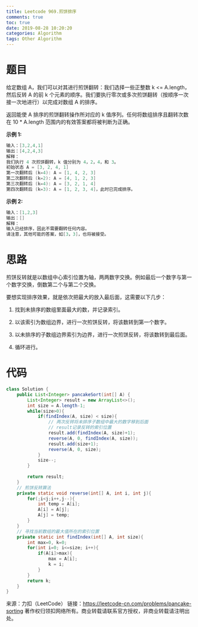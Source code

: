 ```yaml
---
title: Leetcode 969.煎饼排序
comments: true
toc: true
date: 2019-08-28 10:20:20
categories: Algorithm
tags: Other Algorithm
---
```


# 题目

给定数组 A，我们可以对其进行煎饼翻转：我们选择一些正整数 k <= A.length，然后反转 A 的前 k 个元素的顺序。我们要执行零次或多次煎饼翻转（按顺序一次接一次地进行）以完成对数组 A 的排序。

返回能使 A 排序的煎饼翻转操作所对应的 k 值序列。任何将数组排序且翻转次数在 10 * A.length 范围内的有效答案都将被判断为正确。

**示例 1:**
```java
输入：[3,2,4,1]
输出：[4,2,4,3]
解释：
我们执行 4 次煎饼翻转，k 值分别为 4，2，4，和 3。
初始状态 A = [3, 2, 4, 1]
第一次翻转后 (k=4): A = [1, 4, 2, 3]
第二次翻转后 (k=2): A = [4, 1, 2, 3]
第三次翻转后 (k=4): A = [3, 2, 1, 4]
第四次翻转后 (k=3): A = [1, 2, 3, 4]，此时已完成排序。 
```

**示例 2:**
```java
输入：[1,2,3]
输出：[]
解释：
输入已经排序，因此不需要翻转任何内容。
请注意，其他可能的答案，如[3，3]，也将被接受。
```

# 思路

煎饼反转就是以数组中心索引位置为轴，两两数字交换。例如最后一个数字与第一个数字交换，倒数第二个与第二个交换。

要想实现排序效果，就是依次把最大的放入最后面，这需要以下几步：

1. 找到未排序的数组里面最大的数，并记录索引。

2. 以该索引为数组边界，进行一次煎饼反转，将该数转到第一个数字。

3. 以未排序的子数组边界索引为边界，进行一次煎饼反转，将该数转到最后面。

4. 循环进行。

# 代码

```java
class Solution {
    public List<Integer> pancakeSort(int[] A) {
        List<Integer> result = new ArrayList<>();
        int size = A.length-1;
        while(size>0){
            if(findIndex(A, size) < size){
                // 两次反转将未排序子数组中最大的数字移到后面
                // result记录反转的索引位置
                result.add(findIndex(A, size)+1);
                reverse(A, 0, findIndex(A, size));
                result.add(size+1);
                reverse(A, 0, size);
            }
            size--;
        }
        
        return result;
    }
    // 煎饼反转算法
    private static void reverse(int[] A, int i, int j){
        for(;i<j;i++,j--){
            int temp = A[i];
            A[i] = A[j];
            A[j] = temp;
        }
    }
    // 寻找当前数组的最大值所在的索引位置
    private static int findIndex(int[] A, int size){
        int max=0, k=0;
        for(int i=0; i<=size; i++){
            if(A[i]>max){
                max = A[i];
                k = i;
            }
        }
        return k;
    }
}
```

来源：力扣（LeetCode）
链接：https://leetcode-cn.com/problems/pancake-sorting
著作权归领扣网络所有。商业转载请联系官方授权，非商业转载请注明出处。

